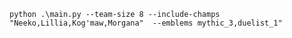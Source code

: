 ```python .\main.py --team-size 8 --include-champs "Neeko,Lillia,Kog'maw,Morgana"  --emblems mythic_3,duelist_1"```
